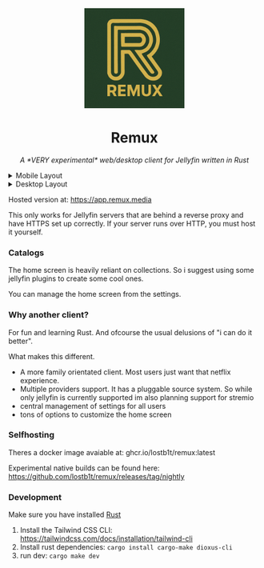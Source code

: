 
<div align="center">
   <img width="200" height="200" src="logo.png" alt="Logo">
</div>
   
<div align="center">
  <h1><b>Remux</b></h1>
  <p><i>A *VERY experimental* web/desktop client for Jellyfin written in Rust </i></p>
</div>

<details>
<summary> Mobile Layout </summary>
  


<p align="center">
  <img src="mobile.png" style="max-width:500px; width:45%; margin:5px;" alt="Image 1">
  <img src="mobile.png" style="max-width:500px; width:45%; margin:5px;" alt="Image 2">
</p>

</details>

<details>
<summary> Desktop Layout </summary>
  
![Desktop](desktop.png)

</details>

Hosted version at: https://app.remux.media

This only works for Jellyfin servers that are behind a reverse proxy and have HTTPS set up correctly. If your server runs over HTTP, you must host it yourself.

### Catalogs

The home screen is heavily reliant on collections. 
So i suggest using some jellyfin plugins to create some cool ones.

You can manage the home screen from the settings.

### Why another client?

For fun and learning Rust. And ofcourse the usual delusions of "i can do it better".

What makes this different.

- A more family orientated client. Most users just want that netflix experience.
- Multiple providers support. It has a pluggable source system. So while only jellyfin is currently supported im also planning support for stremio
- central management of settings for all users
- tons of options to customize the home screen

### Selfhosting
 
Theres a docker image avaiable at: ghcr.io/lostb1t/remux:latest

Experimental native builds can be found here: https://github.com/lostb1t/remux/releases/tag/nightly

### Development

Make sure you have installed [Rust](https://www.rust-lang.org/tools/install)

1. Install the Tailwind CSS CLI: https://tailwindcss.com/docs/installation/tailwind-cli
2. Install rust dependencies: `cargo install cargo-make dioxus-cli`
3. run dev: `cargo make dev`
